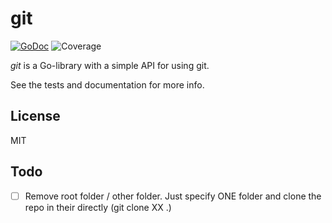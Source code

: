 # git

[![GoDoc](https://img.shields.io/badge/godoc-reference-blue.svg?style=flat-square)](https://godoc.org/github.com/schollz/gojot/git)
![Coverage](https://img.shields.io/badge/coverage-82%25-green.svg?style=flat-square)

*git* is a Go-library with a simple API for using git.

See the tests and documentation for more info.

## License

MIT

## Todo

- [ ] Remove root folder / other folder. Just specify ONE folder and clone the repo in their directly (git clone XX .)
